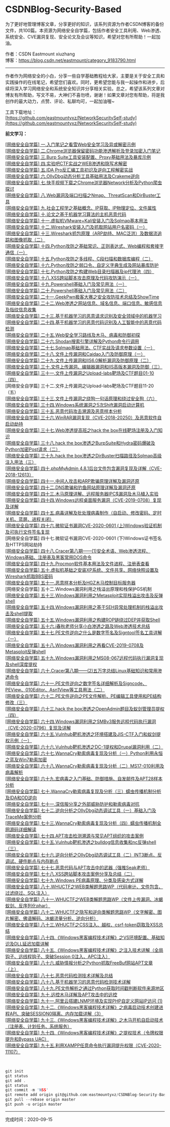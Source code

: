 # CSDNBlog-Security-Based

为了更好地管理博客文章，分享更好的知识，该系列资源为作者CSDN博客的备份文件，共100篇。本资源为网络安全自学篇，包括作者安全工具利用、Web渗透、系统安全、CVE漏洞复现、安全论文及会议等知识，希望对您有所帮助！一起加油。

作者：CSDN Eastmount xiuzhang <br />
博客：https://blog.csdn.net/eastmount/category_9183790.html


---

作者作为网络安全的小白，分享一些自学基础教程给大家，主要是关于安全工具和实践操作的在线笔记，希望您们喜欢。同时，更希望您能与我一起操作和进步，后续将深入学习网络安全和系统安全知识并分享相关实验。总之，希望该系列文章对博友有所帮助，写文不易，大神们不喜勿喷，谢谢！如果文章对您有帮助，将是我创作的最大动力，点赞、评论、私聊均可，一起加油喔~

工具下载地址：<br />
[https://github.com/eastmountyxz/NetworkSecuritySelf-study](https://github.com/eastmountyxz/NetworkSecuritySelf-study)



**前文学习：**

[[网络安全自学篇] 一.入门笔记之看雪Web安全学习及异或解密示例](https://blog.csdn.net/Eastmount/article/details/97784774) <br />
[[网络安全自学篇] 二.Chrome浏览器保留密码功能渗透解析及登录加密入门笔记](https://blog.csdn.net/Eastmount/article/details/98340074) <br />
[[网络安全自学篇] 三.Burp Suite工具安装配置、Proxy基础用法及暴库示例](https://blog.csdn.net/Eastmount/article/details/98469967) <br />
[[网络安全自学篇] 四.实验吧CTF实战之WEB渗透和隐写术解密](https://blog.csdn.net/Eastmount/article/details/98529597) <br />
[[网络安全自学篇] 五.IDA Pro反汇编工具初识及逆向工程解密实战](https://blog.csdn.net/Eastmount/article/details/98789742) <br />
[[网络安全自学篇] 六.OllyDbg动态分析工具基础用法及Crakeme逆向](https://blog.csdn.net/Eastmount/article/details/99088681) <br />
[[网络安全自学篇] 七.快手视频下载之Chrome浏览器Network分析及Python爬虫探讨](https://blog.csdn.net/Eastmount/article/details/100544347) <br />
[[网络安全自学篇] 八.Web漏洞及端口扫描之Nmap、ThreatScan和DirBuster工具](https://blog.csdn.net/Eastmount/article/details/100566032) <br />
[[网络安全自学篇] 九.社会工程学之基础概念、IP获取、IP物理定位、文件属性](https://blog.csdn.net/Eastmount/article/details/100585715) <br />
[[网络安全自学篇] 十.论文之基于机器学习算法的主机恶意代码](https://blog.csdn.net/Eastmount/article/details/100784947) <br />
[[网络安全自学篇] 十一.虚拟机VMware+Kali安装入门及Sqlmap基本用法](https://blog.csdn.net/Eastmount/article/details/101000161) <br />
[[网络安全自学篇] 十二.Wireshark安装入门及抓取网站用户名密码（一）](https://blog.csdn.net/Eastmount/article/details/101076537) <br />
[[网络安全自学篇] 十三.Wireshark抓包原理（ARP劫持、MAC泛洪）及数据流追踪和图像抓取（二）](https://blog.csdn.net/Eastmount/article/details/101101829) <br />
[[网络安全自学篇] 十四.Python攻防之基础常识、正则表达式、Web编程和套接字通信（一）](https://blog.csdn.net/Eastmount/article/details/101645333) <br />
[[网络安全自学篇] 十五.Python攻防之多线程、C段扫描和数据库编程（二）](https://blog.csdn.net/Eastmount/article/details/102138329) <br />
[[网络安全自学篇] 十六.Python攻防之弱口令、自定义字典生成及网站暴库防护](https://blog.csdn.net/Eastmount/article/details/102469991) <br />
[[网络安全自学篇] 十七.Python攻防之构建Web目录扫描器及ip代理池（四）](https://blog.csdn.net/Eastmount/article/details/102499639) <br />
[[网络安全自学篇] 十八.XSS跨站脚本攻击原理及代码攻防演示（一）](https://blog.csdn.net/Eastmount/article/details/102511286) <br />
[[网络安全自学篇] 十九.Powershell基础入门及常见用法（一）](https://blog.csdn.net/Eastmount/article/details/102781411) <br />
[[网络安全自学篇] 二十.Powershell基础入门及常见用法（二）](https://blog.csdn.net/Eastmount/article/details/102794131) <br />
[[网络安全自学篇] 二十一.GeekPwn极客大赛之安全攻防技术总结及ShowTime](https://blog.csdn.net/Eastmount/article/details/102889605) <br />
[[网络安全自学篇] 二十二.Web渗透之网站信息、域名信息、端口信息、敏感信息及指纹信息收集](https://blog.csdn.net/Eastmount/article/details/102816621) <br />
[[网络安全自学篇] 二十三.基于机器学习的恶意请求识别及安全领域中的机器学习](https://blog.csdn.net/Eastmount/article/details/102852458) <br />
[[网络安全自学篇] 二十四.基于机器学习的恶意代码识别及人工智能中的恶意代码检测](https://blog.csdn.net/Eastmount/article/details/103189405) <br />
[[网络安全自学篇] 二十五.Web安全学习路线及木马、病毒和防御初探](https://blog.csdn.net/Eastmount/article/details/103018495) <br />
[[网络安全自学篇] 二十六.Shodan搜索引擎详解及Python命令行调用](https://blog.csdn.net/Eastmount/article/details/103135719) <br />
[[网络安全自学篇] 二十七.Sqlmap基础用法、CTF实战及请求参数设置（一）](https://blog.csdn.net/Eastmount/article/details/103170828) <br />
[[网络安全自学篇] 二十八.文件上传漏洞和Caidao入门及防御原理（一）](https://blog.csdn.net/Eastmount/article/details/103433706) <br />
[[网络安全自学篇] 二十九.文件上传漏洞和IIS6.0解析漏洞及防御原理（二）](https://blog.csdn.net/Eastmount/article/details/103452557) <br />
[[网络安全自学篇] 三十.文件上传漏洞、编辑器漏洞和IIS高版本漏洞及防御（三）](https://blog.csdn.net/Eastmount/article/details/103479614) <br />
[[网络安全自学篇] 三十一.文件上传漏洞之Upload-labs靶场及CTF题目01-10（四）](https://blog.csdn.net/Eastmount/article/details/103552209) <br />
[网络安全自学篇] 三十二.文件上传漏洞之Upload-labs靶场及CTF题目11-20（五）  <br />
[[网络安全自学篇] 三十三.文件上传漏洞之绕狗一句话原理和绕过安全狗（六）](https://blog.csdn.net/Eastmount/article/details/103612329) <br />
[[网络安全自学篇] 三十四.Windows系统漏洞之5次Shift漏洞启动计算机](https://blog.csdn.net/Eastmount/article/details/103618914) <br />
[[网络安全自学篇] 三十五.恶意代码攻击溯源及恶意样本分析](https://blog.csdn.net/Eastmount/article/details/103703819) <br /> 
[[网络安全自学篇] 三十六.WinRAR漏洞复现（CVE-2018-20250）及恶意软件自启动劫持](https://blog.csdn.net/Eastmount/article/details/103876466) <br />
[[网络安全自学篇] 三十七.Web渗透提高班之hack the box在线靶场注册及入门知识](https://blog.csdn.net/Eastmount/article/details/103896845) <br />
[[网络安全自学篇] 三十八.hack the box渗透之BurpSuite和Hydra密码爆破及Python加密Post请求（二）](https://blog.csdn.net/Eastmount/article/details/103938700) <br />
[[网络安全自学篇] 三十九.hack the box渗透之DirBuster扫描路径及Sqlmap高级注入用法（三）](https://blog.csdn.net/Eastmount/article/details/103963573) <br />
[[网络安全自学篇] 四十.phpMyAdmin 4.8.1后台文件包含漏洞复现及详解（CVE-2018-12613）](https://blog.csdn.net/Eastmount/article/details/103925419) <br />
[[网络安全自学篇] 四十一.中间人攻击和ARP欺骗原理详解及漏洞还原](https://blog.csdn.net/Eastmount/article/details/103898463) <br />
[[网络安全自学篇] 四十二.DNS欺骗和钓鱼网站原理详解及漏洞还原](https://blog.csdn.net/Eastmount/article/details/104065639) <br />
[[网络安全自学篇] 四十三.木马原理详解、远程服务器IPC$漏洞及木马植入实验](https://blog.csdn.net/Eastmount/article/details/104113939) <br />
[[网络安全自学篇] 四十四.Windows远程桌面服务漏洞（CVE-2019-0708）复现及详解](https://blog.csdn.net/Eastmount/article/details/104134085) <br />
[[网络安全自学篇] 四十五.病毒详解及批处理病毒制作（自启动、修改密码、定时关机、蓝屏、进程关闭）](https://blog.csdn.net/Eastmount/article/details/104146757) <br />
[[网络安全自学篇] 四十六.微软证书漏洞CVE-2020-0601 (上)Windows验证机制及可执行文件签名复现](https://blog.csdn.net/Eastmount/article/details/104335673) <br />
[网络安全自学篇] 四十七.微软证书漏洞CVE-2020-0601 (下)Windows证书签名及HTTPS网站劫持 <br />
[[网络安全自学篇] 四十八.Cracer第八期——(1)安全术语、Web渗透流程、Windows基础、注册表及黑客常用DOS命令](https://blog.csdn.net/Eastmount/article/details/104383134) <br />
[[网络安全自学篇] 四十九.Procmon软件基本用法及文件进程、注册表查看](https://blog.csdn.net/Eastmount/article/details/104480406) <br />
[[网络安全自学篇] 五十.虚拟机基础之安装XP系统、文件共享、网络快照设置及Wireshark抓取BBS密码](https://blog.csdn.net/Eastmount/article/details/104536766) <br />
[[网络安全自学篇] 五十一.恶意样本分析及HGZ木马控制目标服务器](https://blog.csdn.net/Eastmount/article/details/104547485) <br />
[网络安全自学篇] 五十二.Windows漏洞利用之栈溢出原理和栈保护GS机制 <br />
[[网络安全自学篇] 五十三.Windows漏洞利用之Metasploit实现栈溢出攻击及反弹shell](https://blog.csdn.net/Eastmount/article/details/104573931) <br />
[[网络安全自学篇] 五十四.Windows漏洞利用之基于SEH异常处理机制的栈溢出攻击及shell提取](https://blog.csdn.net/Eastmount/article/details/104593520) <br />
[[网络安全自学篇] 五十五.Windows漏洞利用之构建ROP链绕过DEP并获取Shell](https://blog.csdn.net/Eastmount/article/details/104612053) <br />
[[网络安全自学篇] 五十六.i春秋老师分享小白渗透之路及Web渗透技术总结](https://blog.csdn.net/Eastmount/article/details/104639277) <br />
[[网络安全自学篇] 五十七.PE文件逆向之什么是数字签名及Signtool签名工具详解（一）](https://blog.csdn.net/Eastmount/article/details/104769616) <br />
[[网络安全自学篇] 五十八.Windows漏洞利用之再看CVE-2019-0708及Metasploit反弹shell](https://blog.csdn.net/Eastmount/article/details/104801332) <br />
[[网络安全自学篇] 五十九.Windows漏洞利用之MS08-067远程代码执行漏洞复现及shell深度提权](https://blog.csdn.net/Eastmount/article/details/104834931) <br />
[[网络安全自学篇] 六十.Cracer第八期——(2)五万字总结Linux基础知识和常用渗透命令](https://blog.csdn.net/Eastmount/article/details/104843609) <br />
[[网络安全自学篇] 六十一.PE文件逆向之数字签名详细解析及Signcode、PEView、010Editor、Asn1View等工具用法（二）](https://blog.csdn.net/Eastmount/article/details/105074188) <br />
[[网络安全自学篇] 六十二.PE文件逆向之PE文件解析、PE编辑工具使用和PE结构修改（三）](https://blog.csdn.net/Eastmount/article/details/105080804) <br />
[[网络安全自学篇] 六十三.hack the box渗透之OpenAdmin题目及蚁剑管理员提权（四）](https://blog.csdn.net/Eastmount/article/details/105118450) <br />
[[网络安全自学篇] 六十四.Windows漏洞利用之SMBv3服务远程代码执行漏洞（CVE-2020-0796）复现及详解](https://blog.csdn.net/Eastmount/article/details/105350314) <br />
[[网络安全自学篇] 六十五.Vulnhub靶机渗透之环境搭建及JIS-CTF入门和蚁剑提权示例（一）](https://blog.csdn.net/Eastmount/article/details/105423490) <br />
[[网络安全自学篇] 六十六.Vulnhub靶机渗透之DC-1提权和Drupal漏洞利用（二）](https://blog.csdn.net/Eastmount/article/details/105442329) <br />
[[网络安全自学篇] 六十七.WannaCry勒索病毒复现及分析（一）Python利用永恒之蓝及Win7勒索加密](https://blog.csdn.net/Eastmount/article/details/105407843) <br />
[[网络安全自学篇] 六十八.WannaCry勒索病毒复现及分析（二）MS17-010利用及病毒解析](https://blog.csdn.net/Eastmount/article/details/105640538) <br />
[[网络安全自学篇] 六十九.宏病毒之入门基础、防御措施、自发邮件及APT28样本分析](https://blog.csdn.net/Eastmount/article/details/105646194) <br />
[[网络安全自学篇] 七十.WannaCry勒索病毒复现及分析（三）蠕虫传播机制分析及IDA和OD逆向](https://blog.csdn.net/Eastmount/article/details/105760940) <br />
[[网络安全自学篇] 七十一.深信服分享之外部威胁防护和勒索病毒对抗](https://blog.csdn.net/Eastmount/article/details/105808305) <br />
[[网络安全自学篇] 七十二.逆向分析之OllyDbg动态调试工具（一）基础入门及TraceMe案例分析](https://blog.csdn.net/Eastmount/article/details/105843983) <br />
[[网络安全自学篇] 七十三.WannaCry勒索病毒复现及分析（四）蠕虫传播机制全网源码详细解读](https://blog.csdn.net/Eastmount/article/details/105903050)  <br />
[[网络安全自学篇] 七十四.APT攻击检测溯源与常见APT组织的攻击案例](https://blog.csdn.net/Eastmount/article/details/106009460) <br />
[[网络安全自学篇] 七十五.Vulnhub靶机渗透之bulldog信息收集和nc反弹shell（三）](https://blog.csdn.net/Eastmount/article/details/106066009) <br />
[[网络安全自学篇] 七十六.逆向分析之OllyDbg动态调试工具（二）INT3断点、反调试、硬件断点与内存断点](https://blog.csdn.net/Eastmount/article/details/106100467) <br />
[[网络安全自学篇] 七十七.恶意代码与APT攻击中的武器（强推Seak老师）](https://blog.csdn.net/Eastmount/article/details/106110294) <br />
[[网络安全自学篇] 七十八.XSS跨站脚本攻击案例分享及总结（二）](https://blog.csdn.net/Eastmount/article/details/106183208) <br />
[[网络安全自学篇] 七十九.Windows PE病毒原理、分类及感染方式详解](https://blog.csdn.net/Eastmount/article/details/106204633) <br />
[[网络安全自学篇] 八十.WHUCTF之WEB类解题思路WP（代码审计、文件包含、过滤绕过、SQL注入）](https://blog.csdn.net/Eastmount/article/details/106409569) <br />
[[网络安全自学篇] 八十一.WHUCTF之WEB类解题思路WP（文件上传漏洞、冰蝎蚁剑、反序列化phar）](https://blog.csdn.net/Eastmount/article/details/106428277) <br />
[[网络安全自学篇] 八十二.WHUCTF之隐写和逆向类解题思路WP（文字解密、图片解密、佛语解码、冰蝎流量分析、逆向分析）](https://blog.csdn.net/Eastmount/article/details/106459166) <br />
[[网络安全自学篇] 八十三.WHUCTF之CSS注入、越权、csrf-token窃取及XSS总结](https://blog.csdn.net/Eastmount/article/details/106560849)  <br />
[[网络安全自学篇] 八十四.《Windows黑客编程技术详解》之VS环境配置、基础知识及DLL延迟加载详解](https://blog.csdn.net/Eastmount/article/details/106718606)  <br />
[[网络安全自学篇] 八十五.《Windows黑客编程技术详解》之注入技术详解（全局钩子、远线程钩子、突破Session 0注入、APC注入）](https://blog.csdn.net/Eastmount/article/details/106929277)  <br />
[[网络安全自学篇] 八十六.威胁情报分析之Python抓取FreeBuf网站APT文章（上）](https://blog.csdn.net/Eastmount/article/details/107345903)  <br />
[[网络安全自学篇] 八十七.恶意代码检测技术详解及总结](https://blog.csdn.net/Eastmount/article/details/106975996)  <br />
[[网络安全自学篇] 八十八.基于机器学习的恶意代码检测技术详解](https://blog.csdn.net/Eastmount/article/details/107420755)  <br />
[[网络安全自学篇] 八十九.PE文件解析之通过Python获取时间戳判断软件来源地区](https://blog.csdn.net/Eastmount/article/details/107384250)  <br />
[[网络安全自学篇] 九十.远控木马详解及APT攻击中的远控](https://blog.csdn.net/Eastmount/article/details/107449094)  <br />
[[网络安全自学篇] 九十一.阿里云搭建LNMP环境及实现PHP自定义网站IP访问 (1)](https://blog.csdn.net/Eastmount/article/details/107579485)  <br />
[[网络安全自学篇] 九十二.《Windows黑客编程技术详解》之病毒启动技术创建进程API、突破SESSION0隔离、内存加载详解（3）](https://blog.csdn.net/Eastmount/article/details/107578717)  <br />
[[网络安全自学篇] 九十三.《Windows黑客编程技术详解》之木马开机自启动技术（注册表、计划任务、系统服务）](https://blog.csdn.net/Eastmount/article/details/108020041)  <br />
[[网络安全自学篇] 九十四.《Windows黑客编程技术详解》之提权技术（令牌权限提升和Bypass UAC）](https://blog.csdn.net/Eastmount/article/details/108486283)  <br />
[[网络安全自学篇] 九十五.利用XAMPP任意命令执行漏洞提升权限（CVE-2020-11107）](https://blog.csdn.net/Eastmount/article/details/108620036)  <br />

<br />

```c
git init
git status
git add .
git status
git commit -m 'NSS'
git remote add origin git@github.com:eastmountyxz/CSDNBlog-Security-Based.git
git pull --rebase origin master
git push -u origin master
```

---

完成时间：2020-09-15


